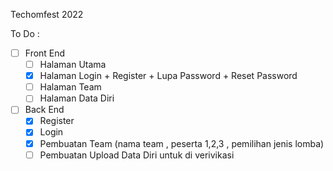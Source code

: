 Techomfest 2022

To Do :

- [ ] Front End
    - [ ] Halaman Utama
    - [x] Halaman Login + Register + Lupa Password + Reset Password
    - [ ] Halaman Team
    - [ ] Halaman Data Diri

- [ ] Back End
    - [x] Register
    - [x] Login
    - [x] Pembuatan Team (nama team , peserta 1,2,3 , pemilihan jenis lomba)
    - [ ] Pembuatan Upload Data Diri untuk di verivikasi
